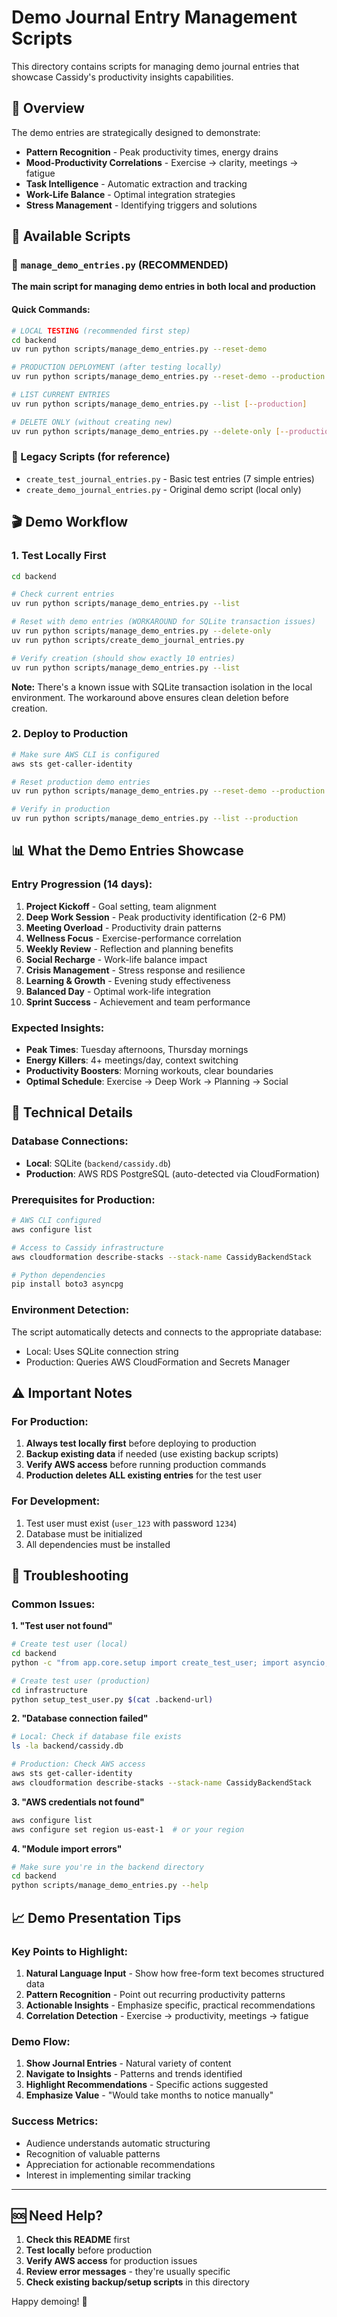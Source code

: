 # Demo Journal Entry Management Scripts

This directory contains scripts for managing demo journal entries that showcase Cassidy's productivity insights capabilities.

## 🎯 Overview

The demo entries are strategically designed to demonstrate:
- **Pattern Recognition** - Peak productivity times, energy drains
- **Mood-Productivity Correlations** - Exercise → clarity, meetings → fatigue  
- **Task Intelligence** - Automatic extraction and tracking
- **Work-Life Balance** - Optimal integration strategies
- **Stress Management** - Identifying triggers and solutions

## 📁 Available Scripts

### 🚀 `manage_demo_entries.py` (RECOMMENDED)
**The main script for managing demo entries in both local and production**

#### Quick Commands:

```bash
# LOCAL TESTING (recommended first step)
cd backend
uv run python scripts/manage_demo_entries.py --reset-demo

# PRODUCTION DEPLOYMENT (after testing locally)
uv run python scripts/manage_demo_entries.py --reset-demo --production

# LIST CURRENT ENTRIES
uv run python scripts/manage_demo_entries.py --list [--production]

# DELETE ONLY (without creating new)
uv run python scripts/manage_demo_entries.py --delete-only [--production]
```

### 📝 Legacy Scripts (for reference)
- `create_test_journal_entries.py` - Basic test entries (7 simple entries)
- `create_demo_journal_entries.py` - Original demo script (local only)

## 🎬 Demo Workflow

### 1. **Test Locally First**
```bash
cd backend

# Check current entries
uv run python scripts/manage_demo_entries.py --list

# Reset with demo entries (WORKAROUND for SQLite transaction issues)
uv run python scripts/manage_demo_entries.py --delete-only
uv run python scripts/create_demo_journal_entries.py

# Verify creation (should show exactly 10 entries)
uv run python scripts/manage_demo_entries.py --list
```

**Note:** There's a known issue with SQLite transaction isolation in the local environment. The workaround above ensures clean deletion before creation.

### 2. **Deploy to Production**
```bash
# Make sure AWS CLI is configured
aws sts get-caller-identity

# Reset production demo entries
uv run python scripts/manage_demo_entries.py --reset-demo --production

# Verify in production
uv run python scripts/manage_demo_entries.py --list --production
```

## 📊 What the Demo Entries Showcase

### Entry Progression (14 days):
1. **Project Kickoff** - Goal setting, team alignment
2. **Deep Work Session** - Peak productivity identification (2-6 PM)
3. **Meeting Overload** - Productivity drain patterns
4. **Wellness Focus** - Exercise-performance correlation
5. **Weekly Review** - Reflection and planning benefits
6. **Social Recharge** - Work-life balance impact
7. **Crisis Management** - Stress response and resilience
8. **Learning & Growth** - Evening study effectiveness
9. **Balanced Day** - Optimal work-life integration
10. **Sprint Success** - Achievement and team performance

### Expected Insights:
- **Peak Times**: Tuesday afternoons, Thursday mornings
- **Energy Killers**: 4+ meetings/day, context switching
- **Productivity Boosters**: Morning workouts, clear boundaries
- **Optimal Schedule**: Exercise → Deep Work → Planning → Social

## 🔧 Technical Details

### Database Connections:
- **Local**: SQLite (`backend/cassidy.db`)
- **Production**: AWS RDS PostgreSQL (auto-detected via CloudFormation)

### Prerequisites for Production:
```bash
# AWS CLI configured
aws configure list

# Access to Cassidy infrastructure
aws cloudformation describe-stacks --stack-name CassidyBackendStack

# Python dependencies
pip install boto3 asyncpg
```

### Environment Detection:
The script automatically detects and connects to the appropriate database:
- Local: Uses SQLite connection string
- Production: Queries AWS CloudFormation and Secrets Manager

## ⚠️ Important Notes

### For Production:
1. **Always test locally first** before deploying to production
2. **Backup existing data** if needed (use existing backup scripts)
3. **Verify AWS access** before running production commands
4. **Production deletes ALL existing entries** for the test user

### For Development:
1. Test user must exist (`user_123` with password `1234`)
2. Database must be initialized
3. All dependencies must be installed

## 🚨 Troubleshooting

### Common Issues:

**1. "Test user not found"**
```bash
# Create test user (local)
cd backend
python -c "from app.core.setup import create_test_user; import asyncio; asyncio.run(create_test_user())"

# Create test user (production)
cd infrastructure
python setup_test_user.py $(cat .backend-url)
```

**2. "Database connection failed"**
```bash
# Local: Check if database file exists
ls -la backend/cassidy.db

# Production: Check AWS access
aws sts get-caller-identity
aws cloudformation describe-stacks --stack-name CassidyBackendStack
```

**3. "AWS credentials not found"**
```bash
aws configure list
aws configure set region us-east-1  # or your region
```

**4. "Module import errors"**
```bash
# Make sure you're in the backend directory
cd backend
python scripts/manage_demo_entries.py --help
```

## 📈 Demo Presentation Tips

### Key Points to Highlight:
1. **Natural Language Input** - Show how free-form text becomes structured data
2. **Pattern Recognition** - Point out recurring productivity patterns
3. **Actionable Insights** - Emphasize specific, practical recommendations
4. **Correlation Detection** - Exercise → productivity, meetings → fatigue

### Demo Flow:
1. **Show Journal Entries** - Natural variety of content
2. **Navigate to Insights** - Patterns and trends identified
3. **Highlight Recommendations** - Specific actions suggested
4. **Emphasize Value** - "Would take months to notice manually"

### Success Metrics:
- Audience understands automatic structuring
- Recognition of valuable patterns
- Appreciation for actionable recommendations
- Interest in implementing similar tracking

---

## 🆘 Need Help?

1. **Check this README** first
2. **Test locally** before production
3. **Verify AWS access** for production issues
4. **Review error messages** - they're usually specific
5. **Check existing backup/setup scripts** in this directory

Happy demoing! 🎉